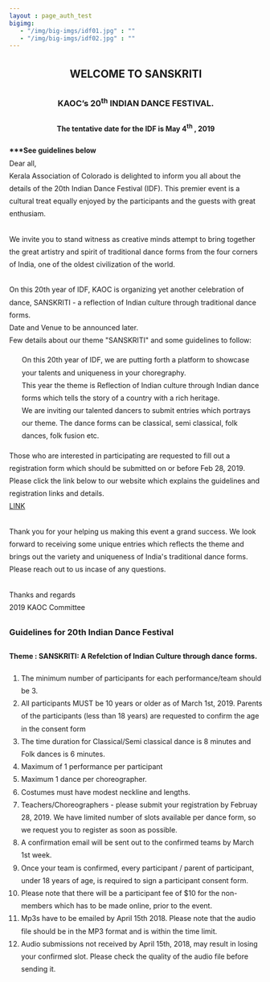 ```yaml
---
layout : page_auth_test
bigimg:
   - "/img/big-imgs/idf01.jpg" : ""
   - "/img/big-imgs/idf02.jpg" : ""
---
```

<body style="font-serif;line-height:1.8">
	<div align="center"><h2>WELCOME TO SANSKRITI </h2>
		<h3>KAOC’s 20<sup>th</sup> INDIAN DANCE FESTIVAL. </h3>
		<h4>The tentative date for the IDF is May 4<sup>th</sup> , 2019 </h4></div>
<p>
	<b>***See guidelines below</b><br/>
 Dear all,<br/>
	Kerala Association of Colorado is delighted to inform you all about the details of the 20th Indian Dance Festival (IDF). This premier event is a cultural treat equally enjoyed by the participants and the guests with great enthusiam.<br/><br/>
We invite you to stand witness as creative minds attempt to bring together the great artistry and spirit of traditional dance forms from the four corners of India, one of the oldest civilization of the world.<br/><br/>	
On this 20th year of IDF, KAOC is organizing yet another celebration of dance, SANSKRITI - a reflection of Indian culture through traditional dance forms.<br/>
Date and Venue to be announced later.<br/>
Few details about our theme "SANSKRITI" and some guidelines to follow:	<br/>
</p>
<div style="margin-left:25px">On this 20th year of IDF, we are putting forth a platform to showcase your talents and uniqueness in your choregraphy. <br/>This year the theme is Reflection of Indian culture through Indian dance forms which tells the story of a country with a rich heritage. <br/>We are inviting our talented dancers to submit entries which portrays our theme. The dance forms can be classical, semi classical, folk dances, folk fusion etc. </div>
<p>
Those who are interested in participating are requested to fill out a registration form which should be submitted on or before Feb 28, 2019.	<br/>
Please click the link below to our website which explains the guidelines and registration links and details.<br/>	
<a href="https://docs.google.com/forms/d/e/1FAIpQLSfzSJoNh1s3VCXe1fOIRK4AmethhHKiunFEZr-T8mv_tiIi_A/viewform" style="cursor:pointer">LINK</a>
<br/>	<br/>
Thank you for your helping us making this event a grand success. We look forward to receiving some unique entries which reflects the theme and brings out the variety and uniqueness of India's traditional dance forms.	
Please reach out to us incase of any questions.	<br/><br/>
Thanks and regards<br/>	
2019 KAOC Committee</p>
	<h3> Guidelines for 20th Indian Dance Festival</h3>
	<h4>Theme : SANSKRITI: A Refelction of Indian Culture through dance forms.</h4>
<ol>	
<li>The minimum number of participants for each performance/team should be 3.
</li><li>All participants MUST be 10 years or older as of March 1st, 2019. Parents of the participants (less than 18 years) are requested to confirm the age in the consent form
</li><li>The time duration for Classical/Semi classical dance is 8 minutes and Folk dances is 6 minutes.
</li><li>Maximum of 1 performance per participant
</li><li>Maximum 1 dance per choreographer.
</li><li>Costumes must have modest neckline and lengths.
</li><li>Teachers/Choreographers - please submit your registration by Februay 28, 2019. We have limited number of slots available per dance form, so we request you to register as soon as possible. 
</li><li>A confirmation email will be sent out to the confirmed teams by March 1st week. 
</li><li>Once your team is confirmed, every participant / parent of participant, under 18 years of age, is required to sign a participant consent form.
</li><li>Please note that there will be a participant fee of $10 for the non-members which has to be made online, prior to the event.
</li><li>Mp3s have to be emailed by April 15th 2018. Please note that the audio file should be in the MP3 format and is within the time limit.
</li><li>Audio submissions not received by April 15th, 2018, may result in losing your confirmed slot. Please check the quality of the audio file before sending it.	
	</li></ol>
</body>
